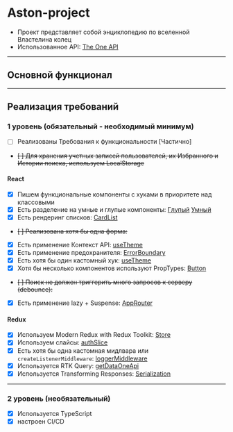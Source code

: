# Aston-project

- Проект представляет собой энциклопедию по вселенной Властелина колец
- Использованное API: [The One API](https://the-one-api.dev/documentation)

---

## Основной функционал

---

## Реализация требований

### 1 уровень (обязательный - необходимый минимум)

- [ ] Реализованы Требования к функциональности [Частично]
- ~~[ ] Для хранения учетных записей пользователей, их Избранного и Истории поиска, используем LocalStorage~~

#### React

- [x] Пишем функциональные компоненты c хуками в приоритете над классовыми
- [x] Есть разделение на умные и глупые компоненты: [Глупый](https://github.com/Evangeliont/aston-react/blob/master/src/App.tsx) [Умный](https://github.com/Evangeliont/aston-react/blob/master/src/components/CardList/CardList.tsx)
- [x] Есть рендеринг списков: [CardList](https://github.com/Evangeliont/aston-react/blob/master/src/components/CardList/CardList.tsx)
- ~~[ ] Реализована хотя бы одна форма:~~
- [x] Есть применение Контекст API: [useTheme](https://github.com/Evangeliont/aston-react/blob/master/src/hooks/useTheme.ts)
- [x] Есть применение предохранителя: [ErrorBoundary](https://github.com/Evangeliont/aston-react/blob/master/src/AppRouter/AppRouter.tsx)
- [x] Есть хотя бы один кастомный хук: [useTheme](https://github.com/Evangeliont/aston-react/blob/master/src/hooks/useTheme.ts)
- [x] Хотя бы несколько компонентов используют PropTypes: [Button](https://github.com/Evangeliont/aston-react/blob/master/src/components/Button/Button.tsx)
- ~~[ ] Поиск не должен триггерить много запросов к серверу (debounce):~~
- [x] Есть применение lazy + Suspense: [AppRouter](https://github.com/Evangeliont/aston-react/blob/master/src/AppRouter/AppRouter.tsx)

#### Redux

- [x] Используем Modern Redux with Redux Toolkit: [Store](https://github.com/Evangeliont/aston-react/blob/master/src/store/store.ts)
- [x] Используем слайсы: [authSlice](https://github.com/Evangeliont/aston-react/blob/master/src/store/slice/authSlice.ts)
- [x] Есть хотя бы одна кастомная мидлвара или `createListenerMiddleware`: [loggerMiddleware](https://github.com/Evangeliont/aston-react/blob/master/src/middleware/loggerMiddleware.ts)
- [x] Используется RTK Query: [getDataOneApi](https://github.com/Evangeliont/aston-react/blob/master/src/store/services/getDataOneApi.ts)
- [x] Используется Transforming Responses: [Serialization](https://github.com/Evangeliont/aston-react/blob/master/src/util/serialization.ts)

---

### 2 уровень (необязательный)

- [x] Используется TypeScript
- [x] настроен CI/CD
